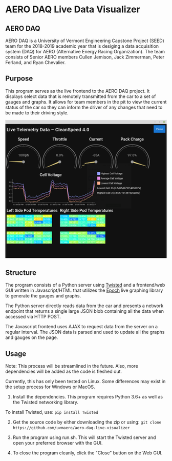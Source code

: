 # AERO DAQ Live Data Visualizer

## AERO DAQ
AERO DAQ is a University of Vermont Engineering Capstone Project (SEED) team for the 2018-2019 academic year that is desiging a data acquisition system (DAQ) for AERO (Alternative Energy Racing Organization). The team consists of Senior AERO members Cullen Jemison, Jack Zimmerman, Peter Ferland, and Ryan Chevalier.

## Purpose
This program serves as the live frontend to the AERO DAQ project. It displays select data that is remotely transmitted from the car to a set of gauges and graphs. It allows for team members in the pit to view the current status of the car so they can inform the driver of any changes that need to be made to their driving style.

![Current screenshot of data visualizer program](screenshot.png)

## Structure
The program consists of a Python server using [Twisted](https://github.com/twisted/twisted) and a frontend/web GUI written in Javascript/HTML that utilizes the [Epoch](https://github.com/epochjs/epoch) live graphing library to generate the gauges and graphs.

The Python server directly reads data from the car and presents a network endpoint that returns a single large JSON blob containing all the data when accessed via HTTP POST.

The Javascript frontend uses AJAX to request data from the server on a regular interval. The JSON data is parsed and used to update all the graphs and gauges on the page.

## Usage
Note: This process will be streamlined in the future. Also, more dependencies will be added as the code is fleshed out.

Currently, this has only been tested on Linux. Some differences may exist in the setup process for Windows or MacOS.

1. Install the dependencies. This program requires Python 3.6+ as well as the Twisted networking library.

To install Twisted, use:
`pip install Twisted`

2. Get the source code by either downloading the zip or using:
`git clone https://github.com/uvmaero/aero-daq-live-visualizer`

3. Run the program using run.sh. This will start the Twisted server and open your preferred browser with the GUI.

4. To close the program cleanly, click the "Close" button on the Web GUI.